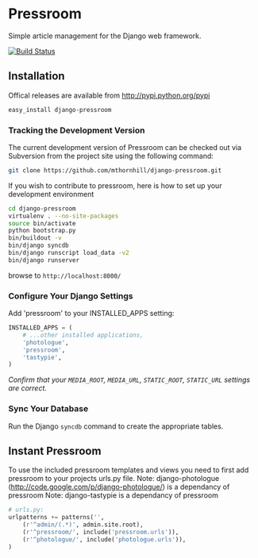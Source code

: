 # Pressroom


Simple article management for the Django web framework.

[![Build Status](https://secure.travis-ci.org/petry/django-pressroom.png?branch=master)](http://travis-ci.org/petry/django-pressroom)


## Installation

Offical releases are available from http://pypi.python.org/pypi

```bash
easy_install django-pressroom
```

### Tracking the Development Version

The current development version of Pressroom can be checked out via Subversion from the project site using the following command:

```bash
git clone https://github.com/mthornhill/django-pressroom.git
```

If you wish to contribute to pressroom, here is how to set up your development environment

```bash
cd django-pressroom
virtualenv . --no-site-packages
source bin/activate
python bootstrap.py
bin/buildout -v
bin/django syncdb
bin/django runscript load_data -v2
bin/django runserver
```
browse to `http://localhost:8000/`


### Configure Your Django Settings

Add 'pressroom' to your INSTALLED_APPS setting:

```python
INSTALLED_APPS = (
    # ...other installed applications,
    'photologue',
    'pressroom',
    'tastypie',
)
```

_Confirm that your `MEDIA_ROOT`, `MEDIA_URL`, `STATIC_ROOT`, `STATIC_URL` settings are correct._

### Sync Your Database

Run the Django `syncdb` command to create the appropriate tables.


## Instant Pressroom


To use the included pressroom templates and views you need to first add pressroom to your projects urls.py file.
Note: django-photologue (http://code.google.com/p/django-photologue/) is a dependancy of pressroom
Note: django-tastypie is a dependancy of pressroom

```python
# urls.py:
urlpatterns += patterns('',
    (r'^admin/(.*)', admin.site.root),
    (r'^pressroom/', include('pressroom.urls')),
    (r'^photologue/', include('photologue.urls')),
)
```
